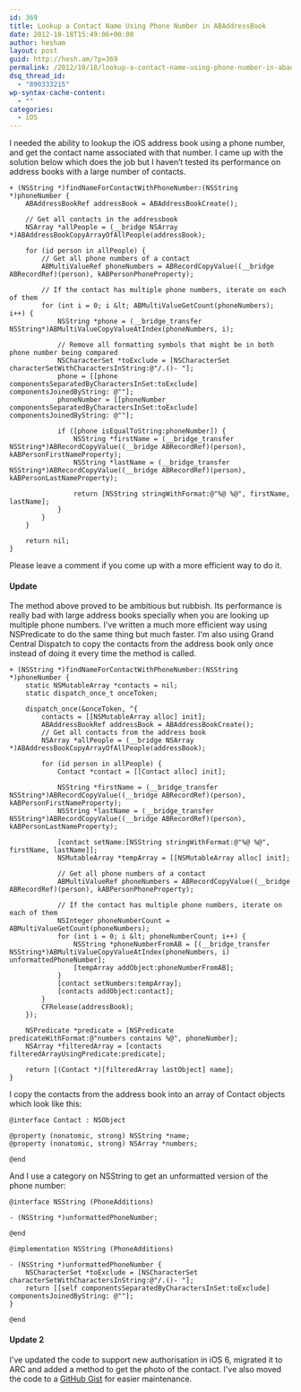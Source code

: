 ```yaml
---
id: 369
title: Lookup a Contact Name Using Phone Number in ABAddressBook
date: 2012-10-18T15:49:06+00:00
author: hesham
layout: post
guid: http://hesh.am/?p=369
permalink: /2012/10/18/lookup-a-contact-name-using-phone-number-in-abaddressbook/
dsq_thread_id:
  - "890333215"
wp-syntax-cache-content:
  - ""
categories:
  - iOS
---
```

I needed the ability to lookup the iOS address book using a phone number, and get the contact name associated with that number. I came up with the solution below which does the job but I haven&#8217;t tested its performance on address books with a large number of contacts.

```
+ (NSString *)findNameForContactWithPhoneNumber:(NSString *)phoneNumber {
    ABAddressBookRef addressBook = ABAddressBookCreate();

    // Get all contacts in the addressbook
	NSArray *allPeople = (__bridge NSArray *)ABAddressBookCopyArrayOfAllPeople(addressBook);

	for (id person in allPeople) {
        // Get all phone numbers of a contact
        ABMultiValueRef phoneNumbers = ABRecordCopyValue((__bridge ABRecordRef)(person), kABPersonPhoneProperty);

        // If the contact has multiple phone numbers, iterate on each of them
        for (int i = 0; i &lt; ABMultiValueGetCount(phoneNumbers); i++) {
            NSString *phone = (__bridge_transfer NSString*)ABMultiValueCopyValueAtIndex(phoneNumbers, i);

            // Remove all formatting symbols that might be in both phone number being compared
            NSCharacterSet *toExclude = [NSCharacterSet characterSetWithCharactersInString:@"/.()- "];
            phone = [[phone componentsSeparatedByCharactersInSet:toExclude] componentsJoinedByString: @""];
            phoneNumber = [[phoneNumber componentsSeparatedByCharactersInSet:toExclude] componentsJoinedByString: @""];

            if ([phone isEqualToString:phoneNumber]) {
                NSString *firstName = (__bridge_transfer NSString*)ABRecordCopyValue((__bridge ABRecordRef)(person), kABPersonFirstNameProperty);
                NSString *lastName = (__bridge_transfer NSString*)ABRecordCopyValue((__bridge ABRecordRef)(person), kABPersonLastNameProperty);

                return [NSString stringWithFormat:@"%@ %@", firstName, lastName];
            }
        }
    }

    return nil;
}
```

Please leave a comment if you come up with a more efficient way to do it.

#### Update

The method above proved to be ambitious but rubbish. Its performance is really bad with large address books specially when you are looking up multiple phone numbers. I've written a much more efficient way using NSPredicate to do the same thing but much faster. I'm also using Grand Central Dispatch to copy the contacts from the address book only once instead of doing it every time the method is called.

```
+ (NSString *)findNameForContactWithPhoneNumber:(NSString *)phoneNumber {
    static NSMutableArray *contacts = nil;
    static dispatch_once_t onceToken;

    dispatch_once(&onceToken, ^{
        contacts = [[NSMutableArray alloc] init];
        ABAddressBookRef addressBook = ABAddressBookCreate();
        // Get all contacts from the address book
        NSArray *allPeople = (__bridge NSArray *)ABAddressBookCopyArrayOfAllPeople(addressBook);

        for (id person in allPeople) {
            Contact *contact = [[Contact alloc] init];

            NSString *firstName = (__bridge_transfer NSString*)ABRecordCopyValue((__bridge ABRecordRef)(person), kABPersonFirstNameProperty);
            NSString *lastName = (__bridge_transfer NSString*)ABRecordCopyValue((__bridge ABRecordRef)(person), kABPersonLastNameProperty);

            [contact setName:[NSString stringWithFormat:@"%@ %@", firstName, lastName]];
            NSMutableArray *tempArray = [[NSMutableArray alloc] init];

            // Get all phone numbers of a contact
            ABMultiValueRef phoneNumbers = ABRecordCopyValue((__bridge ABRecordRef)(person), kABPersonPhoneProperty);

            // If the contact has multiple phone numbers, iterate on each of them
            NSInteger phoneNumberCount = ABMultiValueGetCount(phoneNumbers);
            for (int i = 0; i &lt; phoneNumberCount; i++) {
                NSString *phoneNumberFromAB = [(__bridge_transfer NSString*)ABMultiValueCopyValueAtIndex(phoneNumbers, i) unformattedPhoneNumber];
                [tempArray addObject:phoneNumberFromAB];
            }
            [contact setNumbers:tempArray];
            [contacts addObject:contact];
        }
        CFRelease(addressBook);
    });

    NSPredicate *predicate = [NSPredicate predicateWithFormat:@"numbers contains %@", phoneNumber];
    NSArray *filteredArray = [contacts filteredArrayUsingPredicate:predicate];

    return [(Contact *)[filteredArray lastObject] name];
}
```

I copy the contacts from the address book into an array of Contact objects which look like this:

```
@interface Contact : NSObject

@property (nonatomic, strong) NSString *name;
@property (nonatomic, strong) NSArray *numbers;

@end
```

And I use a category on NSString to get an unformatted version of the phone number:

```
@interface NSString (PhoneAdditions)

- (NSString *)unformattedPhoneNumber;

@end

@implementation NSString (PhoneAdditions)

- (NSString *)unformattedPhoneNumber {
    NSCharacterSet *toExclude = [NSCharacterSet characterSetWithCharactersInString:@"/.()- "];
    return [[self componentsSeparatedByCharactersInSet:toExclude] componentsJoinedByString: @""];
}

@end
```

#### Update 2

I've updated the code to support new authorisation in iOS 6, migrated it to ARC and added a method to get the photo of the contact. I've also moved the code to a [GitHub Gist](https://gist.github.com/4701741/) for easier maintenance.